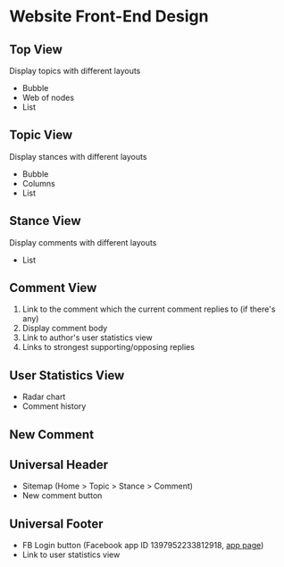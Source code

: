 # Website Front-End Design #

## Top View ##
Display topics with different layouts
* Bubble
* Web of nodes
* List

## Topic View ##
Display stances with different layouts
* Bubble
* Columns
* List

## Stance View ##
Display comments with different layouts
* List

## Comment View ##
1. Link to the comment which the current comment replies to (if there's any)
2. Display comment body
3. Link to author's user statistics view
4. Links to strongest supporting/opposing replies

## User Statistics View ##
* Radar chart
* Comment history

## New Comment ##

## Universal Header ##
* Sitemap (Home > Topic > Stance > Comment)
* New comment button

## Universal Footer ##
* FB Login button (Facebook app ID 1397952233812918, [app page]('https://developers.facebook.com/apps/1397952233812918/'))
* Link to user statistics view
